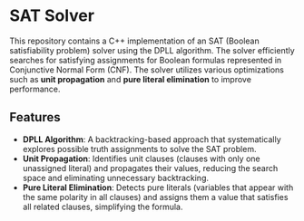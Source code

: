 # SAT Solver

This repository contains a C++ implementation of an SAT (Boolean satisfiability problem) solver using the DPLL algorithm. The solver efficiently searches for satisfying assignments for Boolean formulas represented in Conjunctive Normal Form (CNF). The solver utilizes various optimizations such as **unit propagation** and **pure literal elimination** to improve performance.

## Features

- **DPLL Algorithm**: A backtracking-based approach that systematically explores possible truth assignments to solve the SAT problem.
- **Unit Propagation**: Identifies unit clauses (clauses with only one unassigned literal) and propagates their values, reducing the search space and eliminating unnecessary backtracking.
- **Pure Literal Elimination**: Detects pure literals (variables that appear with the same polarity in all clauses) and assigns them a value that satisfies all related clauses, simplifying the formula.

